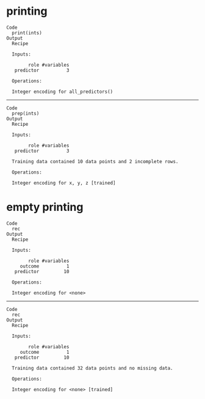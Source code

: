 # printing

    Code
      print(ints)
    Output
      Recipe
      
      Inputs:
      
            role #variables
       predictor          3
      
      Operations:
      
      Integer encoding for all_predictors()

---

    Code
      prep(ints)
    Output
      Recipe
      
      Inputs:
      
            role #variables
       predictor          3
      
      Training data contained 10 data points and 2 incomplete rows. 
      
      Operations:
      
      Integer encoding for x, y, z [trained]

# empty printing

    Code
      rec
    Output
      Recipe
      
      Inputs:
      
            role #variables
         outcome          1
       predictor         10
      
      Operations:
      
      Integer encoding for <none>

---

    Code
      rec
    Output
      Recipe
      
      Inputs:
      
            role #variables
         outcome          1
       predictor         10
      
      Training data contained 32 data points and no missing data.
      
      Operations:
      
      Integer encoding for <none> [trained]

